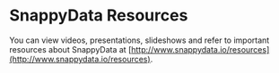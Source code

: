 # SnappyData Resources
You can view videos, presentations, slideshows and refer to important resources about SnappyData at [http://www.snappydata.io/resources](http://www.snappydata.io/resources).